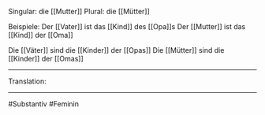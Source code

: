 Singular: die [[Mutter]]
Plural: die [[Mütter]]


Beispiele:
Der [[Vater]] ist das [[Kind]] des [[Opa]]s
Der [[Mutter]] ist das [[Kind]] der [[Oma]]

Die [[Väter]] sind die [[Kinder]] der [[Opas]]
Die [[Mütter]] sind die [[Kinder]] der [[Omas]]

---
Translation:


---

#Substantiv #Feminin 

